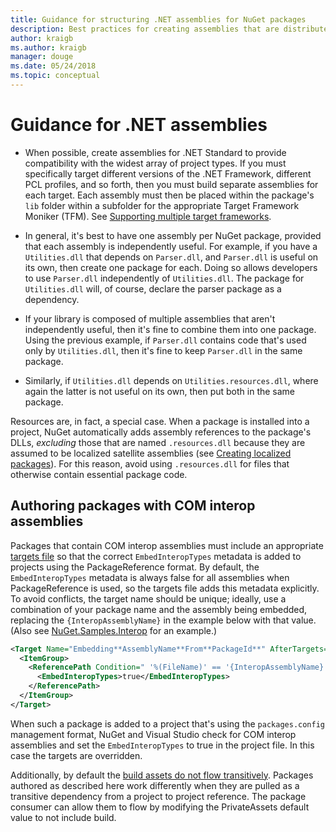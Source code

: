 ```yaml
---
title: Guidance for structuring .NET assemblies for NuGet packages
description: Best practices for creating assemblies that are distributed through NuGet packages, including COM interop assemblies.
author: kraigb
ms.author: kraigb
manager: douge
ms.date: 05/24/2018
ms.topic: conceptual
---
```


# Guidance for .NET assemblies

- When possible, create assemblies for .NET Standard to provide compatibility with the widest array of project types. If you must specifically target different versions of the .NET Framework, different PCL profiles, and so forth, then you must build separate assemblies for each target. Each assembly must then be placed within the package's `lib` folder within a subfolder for the appropriate Target Framework Moniker (TFM). See [Supporting multiple target frameworks](supporting-multiple-target-frameworks.md).

- In general, it's best to have one assembly per NuGet package, provided that each assembly is independently useful. For example, if you have a `Utilities.dll` that depends on `Parser.dll`, and `Parser.dll` is useful on its own, then create one package for each. Doing so allows developers to use `Parser.dll` independently of `Utilities.dll`. The package for `Utilities.dll` will, of course, declare the parser package as a dependency.

- If your library is composed of multiple assemblies that aren't independently useful, then it's fine to combine them into one package. Using the previous example, if `Parser.dll` contains code that's used only by `Utilities.dll`, then it's fine to keep `Parser.dll` in the same package.

- Similarly, if `Utilities.dll` depends on `Utilities.resources.dll`, where again the latter is not useful on its own, then put both in the same package.

Resources are, in fact, a special case. When a package is installed into a project, NuGet automatically adds assembly references to the package's DLLs, *excluding* those that are named `.resources.dll` because they are assumed to be localized satellite assemblies (see [Creating localized packages](creating-localized-packages.md)). For this reason, avoid using `.resources.dll` for files that otherwise contain essential package code.

## Authoring packages with COM interop assemblies

Packages that contain COM interop assemblies must include an appropriate [targets file](msbuild-props-and-targets.md) so that the correct `EmbedInteropTypes` metadata is added to projects using the PackageReference format. By default, the `EmbedInteropTypes` metadata is always false for all assemblies when PackageReference is used, so the targets file adds this metadata explicitly. To avoid conflicts, the target name should be unique; ideally, use a combination of your package name and the assembly being embedded, replacing the `{InteropAssemblyName}` in the example below with that value. (Also see [NuGet.Samples.Interop](https://github.com/NuGet/Samples/tree/master/NuGet.Samples.Interop) for an example.)

```xml
<Target Name="Embedding**AssemblyName**From**PackageId**" AfterTargets="ResolveReferences" BeforeTargets="FindReferenceAssembliesForReferences">
  <ItemGroup>
    <ReferencePath Condition=" '%(FileName)' == '{InteropAssemblyName}' AND '%(ReferencePath.NuGetPackageId)' == '$(MSBuildThisFileName)' ">
      <EmbedInteropTypes>true</EmbedInteropTypes>
    </ReferencePath>
  </ItemGroup>
</Target>
```

When such a package is added to a project that's using the `packages.config` management format, NuGet and Visual Studio check for COM interop assemblies and set the `EmbedInteropTypes` to true in the project file. In this case the targets are overridden.

Additionally, by default the [build assets do not flow transitively](../consume-packages/package-references-in-project-files.md#controlling-dependency-assets). Packages authored as described here work differently when they are pulled as a transitive dependency from a project to project reference. The package consumer can allow them to flow by modifying the PrivateAssets default value to not include build.
